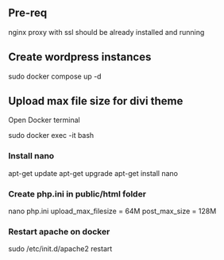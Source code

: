 ## Pre-req
nginx proxy with ssl should be already installed and running

## Create wordpress instances
sudo docker compose up -d

## Upload max file size for divi theme
Open Docker terminal

sudo docker exec -it <name> bash

### Install nano
apt-get update
apt-get upgrade
apt-get install nano

### Create php.ini in public/html folder
nano php.ini
upload_max_filesize = 64M
post_max_size = 128M

### Restart apache on docker
sudo /etc/init.d/apache2 restart

